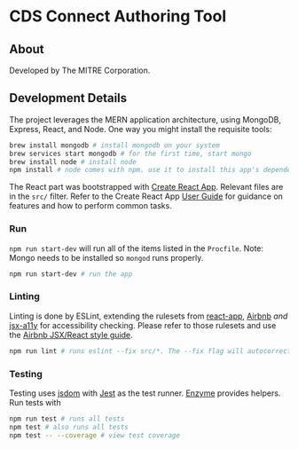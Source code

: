 # CDS Connect Authoring Tool

## About
Developed by The MITRE Corporation.

## Development Details

The project leverages the MERN application architecture, using MongoDB, Express, React, and Node. One way you might install the requisite tools:

```bash
brew install mongodb # install mongodb on your system
brew services start mongodb # for the first time, start mongo
brew install node # install node
npm install # node comes with npm. use it to install this app's dependencies based on this project's package.json
```

The React part was bootstrapped with [Create React App](https://github.com/facebookincubator/create-react-app). Relevant files are in the `src/` filter. Refer to the Create React App [User Guide](https://github.com/facebookincubator/create-react-app/blob/master/packages/react-scripts/template/README.md) for guidance on features and how to perform common tasks.

### Run

`npm run start-dev` will run all of the items listed in the `Procfile`. Note: Mongo needs to be installed so `mongod` runs properly.

```bash
npm run start-dev # run the app
```

### Linting
Linting is done by ESLint, extending the rulesets from [react-app](https://github.com/facebookincubator/create-react-app/tree/master/packages/eslint-config-react-app), [Airbnb](https://github.com/airbnb/javascript) _and_ [jsx-a11y](https://github.com/evcohen/eslint-plugin-jsx-a11y) for accessibility checking. Please refer to those rulesets and use the [Airbnb JSX/React style guide](https://github.com/airbnb/javascript/tree/master/react).

```bash
npm run lint # runs eslint --fix src/*. The --fix flag will autocorrect minor errors
```

### Testing
Testing uses [jsdom](https://github.com/tmpvar/jsdom) with [Jest](https://facebook.github.io/jest/) as the test runner. [Enzyme](http://airbnb.io/enzyme/docs/api/index.html) provides helpers. Run tests with
```bash
npm run test # runs all tests
npm test # also runs all tests
npm test -- --coverage # view test coverage
```
